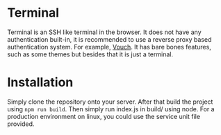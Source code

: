 # Terminal
Terminal is an SSH like terminal in the browser. It does not have any authentication built-in, it is recommended to use a reverse proxy based authentication system. For example, [Vouch](https://github.com/vouch/vouch-proxy). It has bare bones features, such as some themes but besides that it is just a terminal.

# Installation
Simply clone the repository onto your server. After that build the project using `npm run build`. Then simply run index.js in build/ using node. For a production environment on linux, you could use the service unit file provided.